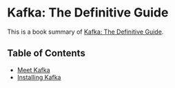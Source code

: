 # Kafka: The Definitive Guide

This is a book summary of [Kafka: The Definitive Guide](https://www.confluent.io/resources/kafka-the-definitive-guide/).

## Table of Contents 

- [Meet Kafka](./meet-kafka/meet-kafka.md)
- [Installing Kafka](./installing-kafka/installing-kafka.md)

